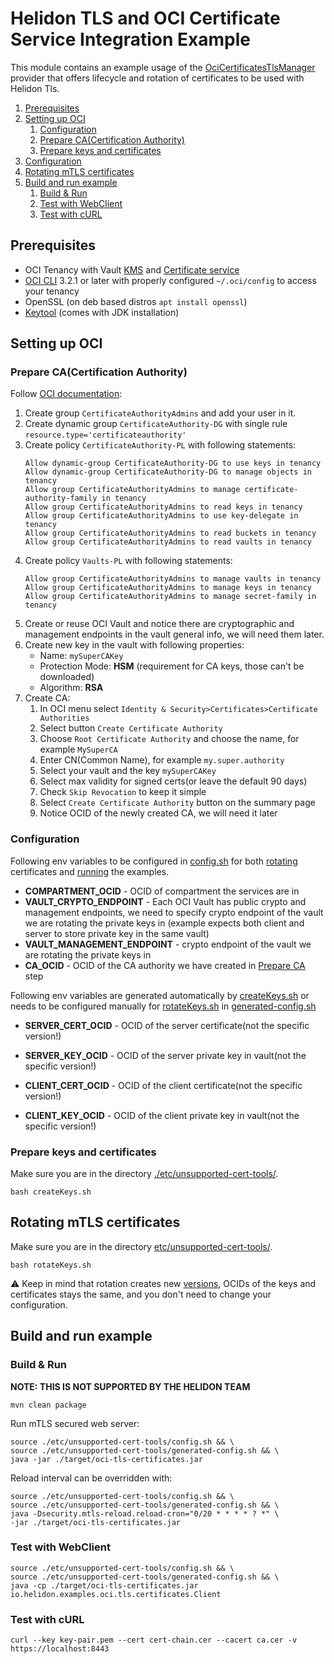 # Helidon TLS and OCI Certificate Service Integration Example

This module contains an example usage of the [OciCertificatesTlsManager](../../../integrations/oci/tls-certificates) provider that offers lifecycle and rotation of certificates to be used with Helidon Tls.

1. [Prerequisites](#prerequisites)
2. [Setting up OCI](#setting-up-oci)
    1. [Configuration](#configuration)
    2. [Prepare CA(Certification Authority)](#prepare-cacertification-authority)
    3. [Prepare keys and certificates](#prepare-keys-and-certificates)
3. [Configuration](#configuration)
4. [Rotating mTLS certificates](#rotating-mtls-certificates)
5. [Build and run example](#build-and-run-example)
    1. [Build & Run](#build--run)
    2. [Test with WebClient](#test-with-webclient)
    3. [Test with cURL](#test-with-curl)

## Prerequisites
- OCI Tenancy with Vault [KMS](https://www.oracle.com/security/cloud-security/key-management) and [Certificate service](https://www.oracle.com/security/cloud-security/ssl-tls-certificates)
- [OCI CLI](https://docs.oracle.com/en-us/iaas/Content/API/SDKDocs/cliinstall.htm#Quickstart) 3.2.1 or later with properly configured `~/.oci/config` to access your tenancy
- OpenSSL (on deb based distros `apt install openssl`)
- [Keytool](https://docs.oracle.com/en/java/javase/17/docs/specs/man/keytool.html) (comes with JDK installation)

## Setting up OCI

### Prepare CA(Certification Authority)
Follow [OCI documentation](https://docs.oracle.com/en-us/iaas/Content/certificates/managing-certificate-authorities.htm):

1. Create group `CertificateAuthorityAdmins` and add your user in it.
2. Create dynamic group `CertificateAuthority-DG` with single rule `resource.type='certificateauthority'`
3. Create policy `CertificateAuthority-PL` with following statements:
    ```
    Allow dynamic-group CertificateAuthority-DG to use keys in tenancy
    Allow dynamic-group CertificateAuthority-DG to manage objects in tenancy
    Allow group CertificateAuthorityAdmins to manage certificate-authority-family in tenancy
    Allow group CertificateAuthorityAdmins to read keys in tenancy
    Allow group CertificateAuthorityAdmins to use key-delegate in tenancy
    Allow group CertificateAuthorityAdmins to read buckets in tenancy
    Allow group CertificateAuthorityAdmins to read vaults in tenancy
    ```
4. Create policy `Vaults-PL` with following statements:
    ```
    Allow group CertificateAuthorityAdmins to manage vaults in tenancy
    Allow group CertificateAuthorityAdmins to manage keys in tenancy
    Allow group CertificateAuthorityAdmins to manage secret-family in tenancy
    ```
5. Create or reuse OCI Vault and notice there are cryptographic and management endpoints in the vault general info, we will need them later.
6. Create new key in the vault with following properties:
    - Name: `mySuperCAKey`
    - Protection Mode: **HSM** (requirement for CA keys, those can't be downloaded)
    - Algorithm: **RSA**
7. Create CA:
    1. In OCI menu select `Identity & Security>Certificates>Certificate Authorities`
    2. Select button `Create Certificate Authority`
    3. Choose `Root Certificate Authority` and choose the name, for example `MySuperCA`
    4. Enter CN(Common Name), for example `my.super.authority`
    5. Select your vault and the key `mySuperCAKey`
    6. Select max validity for signed certs(or leave the default 90 days)
    7. Check `Skip Revocation` to keep it simple
    8. Select `Create Certificate Authority` button on the summary page
    9. Notice OCID of the newly created CA, we will need it later

### Configuration
Following env variables to be configured in [config.sh](etc/unsupported-cert-tools/config.sh)
for both [rotating](#rotating-mtls-certificates) certificates and [running](#build--run) the examples.

- **COMPARTMENT_OCID** - OCID of compartment the services are in
- **VAULT_CRYPTO_ENDPOINT** - Each OCI Vault has public crypto and management endpoints, we need to specify crypto endpoint of the vault we are rotating the private keys in (example expects both client and server to store private key in the same vault)
- **VAULT_MANAGEMENT_ENDPOINT** - crypto endpoint of the vault we are rotating the private keys in
- **CA_OCID** - OCID of the CA authority we have created in [Prepare CA](#prepare-cacertification-authority) step

Following env variables are generated automatically by [createKeys.sh](etc/unsupported-cert-tools/createKeys.sh) or needs to be configured manually for [rotateKeys.sh](etc/unsupported-cert-tools/rotateKeys.sh) in [generated-config.sh](etc/unsupported-cert-tools/generated-config.sh)
- **SERVER_CERT_OCID** - OCID of the server certificate(not the specific version!)
- **SERVER_KEY_OCID** - OCID of the server private key in vault(not the specific version!)

- **CLIENT_CERT_OCID** - OCID of the client certificate(not the specific version!)
- **CLIENT_KEY_OCID** - OCID of the client private key in vault(not the specific version!)

### Prepare keys and certificates
Make sure you are in the directory [./etc/unsupported-cert-tools/](etc/unsupported-cert-tools/).
```shell
bash createKeys.sh
```

## Rotating mTLS certificates
Make sure you are in the directory [etc/unsupported-cert-tools/](etc/unsupported-cert-tools/).
```shell
bash rotateKeys.sh
```
⚠️ Keep in mind that rotation creates new [versions](https://docs.oracle.com/en-us/iaas/Content/certificates/rotation-states.htm), OCIDs of the keys and certificates stays the same, and you don't need to change your configuration.

## Build and run example

### Build & Run
**NOTE: THIS IS NOT SUPPORTED BY THE HELIDON TEAM**

```shell
mvn clean package
```

Run mTLS secured web server:
```shell
source ./etc/unsupported-cert-tools/config.sh && \
source ./etc/unsupported-cert-tools/generated-config.sh && \
java -jar ./target/oci-tls-certificates.jar
```
Reload interval can be overridden with:
```shell
source ./etc/unsupported-cert-tools/config.sh && \
source ./etc/unsupported-cert-tools/generated-config.sh && \
java -Dsecurity.mtls-reload.reload-cron="0/20 * * * * ? *" \
-jar ./target/oci-tls-certificates.jar
```
### Test with WebClient
```shell
source ./etc/unsupported-cert-tools/config.sh && \
source ./etc/unsupported-cert-tools/generated-config.sh && \
java -cp ./target/oci-tls-certificates.jar io.helidon.examples.oci.tls.certificates.Client
```

### Test with cURL
```shell
curl --key key-pair.pem --cert cert-chain.cer --cacert ca.cer -v https://localhost:8443
```
